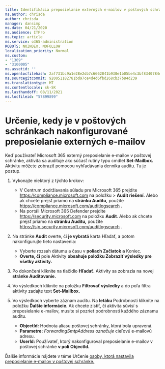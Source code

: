 ```yaml
---
title: Identifikácia preposielanie externých e-mailov v poštových schránkach v denníkoch auditu
ms.author: chrisda
author: chrisda
manager: dansimp
ms.date: 04/21/2020
ms.audience: ITPro
ms.topic: article
ms.service: o365-administration
ROBOTS: NOINDEX, NOFOLLOW
localization_priority: Normal
ms.custom:
- "1369"
- "3100005"
ms.assetid: ''
ms.openlocfilehash: 2af731bc9a1e28e2db7c6662041b930e1b05be4c3bf8340784d9ab87101c44af
ms.sourcegitcommit: 920051182781bd97ce4d4d6fbd268cb37b84d239
ms.translationtype: MT
ms.contentlocale: sk-SK
ms.lasthandoff: 08/11/2021
ms.locfileid: "57899899"
---
```

# <a name="identify-when-external-email-forwarding-is-configured-on-mailboxes"></a>Určenie, kedy je v poštových schránkach nakonfigurované preposielanie externých e-mailov

Keď používateľ Microsoft 365 externý preposielanie e-mailov v poštovej schránke, aktivita sa audituje ako súčasť rutiny typu cmdlet **Set-Mailbox.** Aktivitu môžete zobraziť pomocou vyhľadávania denníka auditu. Tu je postup.

1. Vykonajte niektorý z týchto krokov:
   - V Centrum dodržiavania súladu pre Microsoft 365 prejdite <https://compliance.microsoft.com> na položku  \> **Audit riešení.** Alebo ak chcete prejsť priamo na **stránku Auditu,** použite <https://compliance.microsoft.com/auditlogsearch> .
   - Na portáli Microsoft 365 Defender prejdite <https://security.microsoft.com> na položku **Audit**. Alebo ak chcete prejsť priamo na **stránku Auditu,** použite <https://sip.security.microsoft.com/auditlogsearch> .

2. Na stránke **Audit** overte, či **je vybratá** karta Hľadať, a potom nakonfigurujte tieto nastavenia:
   - Vyberte rozsah dátumu a času v **poliach Začiatok** **a** Koniec.
   - **Overte, či** pole Aktivity **obsahuje položku Zobraziť výsledky pre všetky aktivity.**

3. Po dokončení kliknite na tlačidlo **Hľadať**. Aktivity sa zobrazia na novej **stránke Auditovanie.**

4. Vo výsledkoch kliknite na položku **Filtrovať výsledky** a do poľa filtra aktivity zadajte text **Set-Mailbox.**

5. Vo výsledkoch vyberte záznam auditu. Na **letáku** Podrobnosti kliknite na položku **Ďalšie informácie**. Ak chcete zistiť, či aktivita súvisí s preposielanie e-mailov, musíte si pozrieť podrobnosti každého záznamu auditu.

   - **ObjectId:** Hodnota aliasu poštovej schránky, ktorá bola upravená.
   - **Parametre:** _ForwardingSmtpAddress označuje_ cieľovú e-mailovú adresu.
   - **UserId:** Používateľ, ktorý nakonfiguroval preposielanie e-mailov v poštovej schránke **v poli ObjectId.**

Ďalšie informácie nájdete v téme Určenie [osoby, ktorá nastavila preposielanie e-mailov v poštovej schránke.](https://docs.microsoft.com/microsoft-365/compliance/auditing-troubleshooting-scenarios#determine-who-set-up-email-forwarding-for-a-mailbox)
